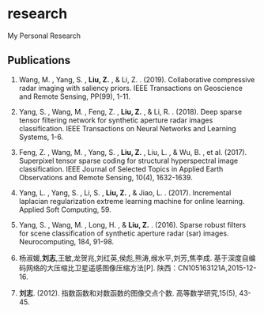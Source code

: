 # research

My Personal Research


## Publications


1. Wang, M. , Yang, S. , **Liu, Z.** , & Li, Z. . (2019). Collaborative compressive radar imaging with saliency priors. IEEE Transactions on Geoscience and Remote Sensing, PP(99), 1-11.

2. Yang, S. , Wang, M. , Feng, Z. , **Liu, Z.** , & Li, R. . (2018). Deep sparse tensor filtering network for synthetic aperture radar images classification. IEEE Transactions on Neural Networks and Learning Systems, 1-6.

3. Feng, Z. , Wang, M. , Yang, S. , **Liu, Z.** , Liu, L. , & Wu, B. , et al. (2017). Superpixel tensor sparse coding for structural hyperspectral image classification. IEEE Journal of Selected Topics in Applied Earth Observations and Remote Sensing, 10(4), 1632-1639.

4. Yang, L. , Yang, S. , Li, S. , **Liu, Z.** , & Jiao, L. . (2017). Incremental laplacian regularization extreme learning machine for online learning. Applied Soft Computing, 59.

5. Yang, S. , Wang, M. , Long, H. , & **Liu, Z.** . (2016). Sparse robust filters for scene classification of synthetic aperture radar (sar) images. Neurocomputing, 184, 91-98.

6.  杨淑媛,**刘志**,王敏,龙贺兆,刘红英,侯彪,熊涛,缑水平,刘芳,焦李成. 基于深度自编码网络的大压缩比卫星遥感图像压缩方法[P]. 陕西：CN105163121A,2015-12-16.

7. **刘志**. (2012). 指数函数和对数函数的图像交点个数. 高等数学研究,15(5), 43-45.



